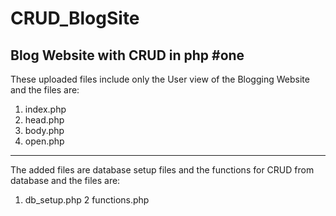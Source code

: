 # CRUD_BlogSite
Blog Website with CRUD in php
#one
--------------------------------------------------------------------------------------
These uploaded files include only the User view of the Blogging Website
and the files are: 
1. index.php
2. head.php
3. body.php
4. open.php
--------------------------------------------------------------------------------------
The added files are database setup files and the functions for CRUD from database
and the files are:
1. db_setup.php
2 functions.php
